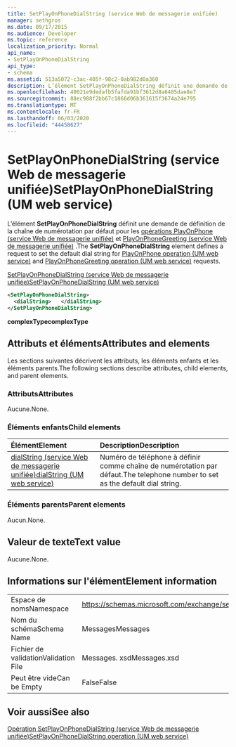 ```yaml
---
title: SetPlayOnPhoneDialString (service Web de messagerie unifiée)
manager: sethgros
ms.date: 09/17/2015
ms.audience: Developer
ms.topic: reference
localization_priority: Normal
api_name:
- SetPlayOnPhoneDialString
api_type:
- schema
ms.assetid: 513a5072-c3ac-405f-98c2-0ab982d0a360
description: L’élément SetPlayOnPhoneDialString définit une demande de définition de la chaîne de numérotation par défaut pour les opérations PlayOnPhone (service Web de messagerie unifiée) et PlayOnPhoneGreeting (service Web de messagerie unifiée).
ms.openlocfilehash: 40021e9dedafb5fafda91bf3612d8a6485dae8e7
ms.sourcegitcommit: 88ec988f2bb67c1866d06b361615f3674a24e795
ms.translationtype: MT
ms.contentlocale: fr-FR
ms.lasthandoff: 06/03/2020
ms.locfileid: "44458627"
---
```

# <a name="setplayonphonedialstring-um-web-service"></a><span data-ttu-id="a1c56-103">SetPlayOnPhoneDialString (service Web de messagerie unifiée)</span><span class="sxs-lookup"><span data-stu-id="a1c56-103">SetPlayOnPhoneDialString (UM web service)</span></span>

<span data-ttu-id="a1c56-104">L’élément **SetPlayOnPhoneDialString** définit une demande de définition de la chaîne de numérotation par défaut pour les [opérations PlayOnPhone (service Web de messagerie unifiée)](playonphone-operation-um-web-service.md) et [PlayOnPhoneGreeting (service Web de messagerie unifiée)](playonphonegreeting-operation-um-web-service.md) .</span><span class="sxs-lookup"><span data-stu-id="a1c56-104">The **SetPlayOnPhoneDialString** element defines a request to set the default dial string for [PlayOnPhone operation (UM web service)](playonphone-operation-um-web-service.md) and [PlayOnPhoneGreeting operation (UM web service)](playonphonegreeting-operation-um-web-service.md) requests.</span></span> 
  
[<span data-ttu-id="a1c56-105">SetPlayOnPhoneDialString (service Web de messagerie unifiée)</span><span class="sxs-lookup"><span data-stu-id="a1c56-105">SetPlayOnPhoneDialString (UM web service)</span></span>](setplayonphonedialstring-um-web-service.md)
  
```xml
<SetPlayOnPhoneDialString>
  <dialString>   </dialString>
</SetPlayOnPhoneDialString>
```

 <span data-ttu-id="a1c56-106">**complexType**</span><span class="sxs-lookup"><span data-stu-id="a1c56-106">**complexType**</span></span>
## <a name="attributes-and-elements"></a><span data-ttu-id="a1c56-107">Attributs et éléments</span><span class="sxs-lookup"><span data-stu-id="a1c56-107">Attributes and elements</span></span>

<span data-ttu-id="a1c56-108">Les sections suivantes décrivent les attributs, les éléments enfants et les éléments parents.</span><span class="sxs-lookup"><span data-stu-id="a1c56-108">The following sections describe attributes, child elements, and parent elements.</span></span>
  
### <a name="attributes"></a><span data-ttu-id="a1c56-109">Attributs</span><span class="sxs-lookup"><span data-stu-id="a1c56-109">Attributes</span></span>

<span data-ttu-id="a1c56-110">Aucune.</span><span class="sxs-lookup"><span data-stu-id="a1c56-110">None.</span></span>
  
### <a name="child-elements"></a><span data-ttu-id="a1c56-111">Éléments enfants</span><span class="sxs-lookup"><span data-stu-id="a1c56-111">Child elements</span></span>

|<span data-ttu-id="a1c56-112">**Élément**</span><span class="sxs-lookup"><span data-stu-id="a1c56-112">**Element**</span></span>|<span data-ttu-id="a1c56-113">**Description**</span><span class="sxs-lookup"><span data-stu-id="a1c56-113">**Description**</span></span>|
|:-----|:-----|
|[<span data-ttu-id="a1c56-114">dialString (service Web de messagerie unifiée)</span><span class="sxs-lookup"><span data-stu-id="a1c56-114">dialString (UM web service)</span></span>](dialstring-um-web-service.md) <br/> |<span data-ttu-id="a1c56-115">Numéro de téléphone à définir comme chaîne de numérotation par défaut.</span><span class="sxs-lookup"><span data-stu-id="a1c56-115">The telephone number to set as the default dial string.</span></span>  <br/> |
   
### <a name="parent-elements"></a><span data-ttu-id="a1c56-116">Éléments parents</span><span class="sxs-lookup"><span data-stu-id="a1c56-116">Parent elements</span></span>

<span data-ttu-id="a1c56-117">Aucun.</span><span class="sxs-lookup"><span data-stu-id="a1c56-117">None.</span></span>
  
## <a name="text-value"></a><span data-ttu-id="a1c56-118">Valeur de texte</span><span class="sxs-lookup"><span data-stu-id="a1c56-118">Text value</span></span>

<span data-ttu-id="a1c56-119">Aucune.</span><span class="sxs-lookup"><span data-stu-id="a1c56-119">None.</span></span>
  
## <a name="element-information"></a><span data-ttu-id="a1c56-120">Informations sur l'élément</span><span class="sxs-lookup"><span data-stu-id="a1c56-120">Element information</span></span>

|||
|:-----|:-----|
|<span data-ttu-id="a1c56-121">Espace de noms</span><span class="sxs-lookup"><span data-stu-id="a1c56-121">Namespace</span></span>  <br/> |https://schemas.microsoft.com/exchange/services/2006/messages  <br/> |
|<span data-ttu-id="a1c56-122">Nom du schéma</span><span class="sxs-lookup"><span data-stu-id="a1c56-122">Schema Name</span></span>  <br/> |<span data-ttu-id="a1c56-123">Messages</span><span class="sxs-lookup"><span data-stu-id="a1c56-123">Messages</span></span>  <br/> |
|<span data-ttu-id="a1c56-124">Fichier de validation</span><span class="sxs-lookup"><span data-stu-id="a1c56-124">Validation File</span></span>  <br/> |<span data-ttu-id="a1c56-125">Messages. xsd</span><span class="sxs-lookup"><span data-stu-id="a1c56-125">Messages.xsd</span></span>  <br/> |
|<span data-ttu-id="a1c56-126">Peut être vide</span><span class="sxs-lookup"><span data-stu-id="a1c56-126">Can be Empty</span></span>  <br/> |<span data-ttu-id="a1c56-127">False</span><span class="sxs-lookup"><span data-stu-id="a1c56-127">False</span></span>  <br/> |
   
## <a name="see-also"></a><span data-ttu-id="a1c56-128">Voir aussi</span><span class="sxs-lookup"><span data-stu-id="a1c56-128">See also</span></span>



[<span data-ttu-id="a1c56-129">Opération SetPlayOnPhoneDialString (service Web de messagerie unifiée)</span><span class="sxs-lookup"><span data-stu-id="a1c56-129">SetPlayOnPhoneDialString operation (UM web service)</span></span>](setplayonphonedialstring-operation-um-web-service.md)

